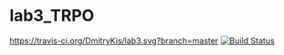 # lab3_TRPO
https://travis-ci.org/DmitryKis/lab3.svg?branch=master
[![Build Status](https://travis-ci.org/DmitryKis/lab3.svg?branch=master)](https://travis-ci.org/DmitryKis/lab3)
